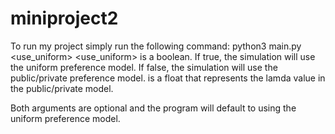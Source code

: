 # miniproject2

To run my project simply run the following command: python3 main.py <use_uniform> <lambda> 
<use_uniform> is a boolean. If true, the simulation will use the uniform preference model. If false, the simulation will use the public/private preference model.
<lamda> is a float that represents the lamda value in the public/private model.

Both arguments are optional and the program will default to using the uniform preference model.
